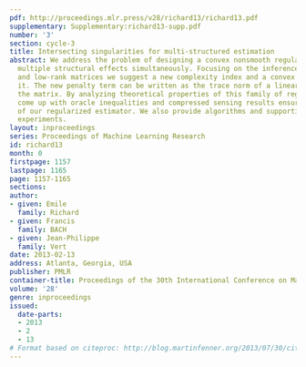 ```yaml
---
pdf: http://proceedings.mlr.press/v28/richard13/richard13.pdf
supplementary: Supplementary:richard13-supp.pdf
number: '3'
section: cycle-3
title: Intersecting singularities for multi-structured estimation
abstract: We address the problem of designing a convex nonsmooth regularizer encouraging
  multiple structural effects simultaneously. Focusing on the inference of sparse
  and low-rank matrices we suggest a new complexity index and a convex penalty approximating
  it. The new penalty term can be written as the trace norm of a linear function of
  the matrix. By analyzing theoretical properties of this family of regularizers  we
  come up with oracle inequalities and compressed sensing results ensuring the quality
  of our regularized estimator. We also provide algorithms and supporting numerical
  experiments.
layout: inproceedings
series: Proceedings of Machine Learning Research
id: richard13
month: 0
firstpage: 1157
lastpage: 1165
page: 1157-1165
sections: 
author:
- given: Emile
  family: Richard
- given: Francis
  family: BACH
- given: Jean-Philippe
  family: Vert
date: 2013-02-13
address: Atlanta, Georgia, USA
publisher: PMLR
container-title: Proceedings of the 30th International Conference on Machine Learning
volume: '28'
genre: inproceedings
issued:
  date-parts:
  - 2013
  - 2
  - 13
# Format based on citeproc: http://blog.martinfenner.org/2013/07/30/citeproc-yaml-for-bibliographies/
---
```


